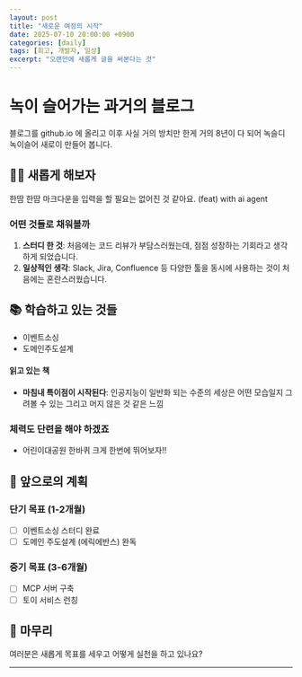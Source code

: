 ```yaml
---
layout: post
title: "새로운 여정의 시작"
date: 2025-07-10 20:00:00 +0900
categories: [daily]
tags: [회고, 개발자, 일상]
excerpt: "오랜만에 새롭게 글을 써본다는 것"
---
```


# 녹이 슬어가는 과거의 블로그

블로그를 github.io 에 올리고 이후 사실 거의 방치만 한게 거의 8년이 다 되어 녹슬디 녹이슬어 새로이 만들어 봅니다.

## 👨‍💻 새롭게 해보자

한땀 한땀 마크다운을 입력을 할 필요는 없어진 것 같아요. (feat) with ai agent

### 어떤 것들로 채워볼까

1. **스터디 한 것**: 처음에는 코드 리뷰가 부담스러웠는데, 점점 성장하는 기회라고 생각하게 되었습니다.
2. **일상적인 생각**: Slack, Jira, Confluence 등 다양한 툴을 동시에 사용하는 것이 처음에는 혼란스러웠습니다.

## 📚 학습하고 있는 것들
- 이벤트소싱
- 도메인주도설계

#### 읽고 있는 책

- **마침내 특이점이 시작된다**: 인공지능이 일반화 되는 수준의 세상은 어떤 모습일지 그려볼 수 있는 그리고 머지 않은 것 같은 느낌


### 체력도 단련을 해야 하겠죠
- 어린이대공원 한바퀴 크게 한번에 뛰어보자!!

## 🎯 앞으로의 계획

### 단기 목표 (1-2개월)

- [ ] 이벤트소싱 스터디 완료
- [ ] 도메인 주도설계 (에릭에반스) 완독

### 중기 목표 (3-6개월)

- [ ] MCP 서버 구축
- [ ] 토이 서비스 런칭

## 💭 마무리

여러분은 새롭게 목표를 세우고 어떻게 실천을 하고 있나요?

---

